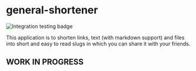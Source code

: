 # general-shortener
![Integration testing badge](https://github.com/merkeg/general-shortener/actions/workflows/dotnet_tests.yml/badge.svg)


This application is to shorten links, text (with markdown support) and files into short and easy to read slugs in which you can share it with your friends.


## WORK IN PROGRESS